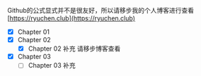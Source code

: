 Github的公式显式并不是很友好，所以请移步我的个人博客进行查看 [https://ryuchen.club](https://ryuchen.club)

* [x] Chapter 01
* [x] Chapter 02
  * [x] Chapter 02 补充 请移步博客查看
* [x] Chapter 03
  * [ ] Chapter 03 补充